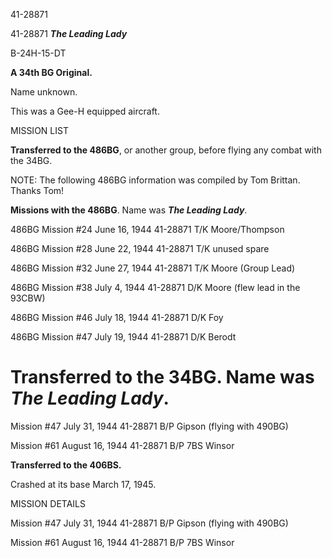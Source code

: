 





41-28871






 




41-28871 ***The Leading Lady***

B-24H-15-DT

**A 34th BG Original.**

Name unknown.

This was a Gee-H equipped aircraft.

MISSION LIST

**Transferred to the 486BG**, or another group, before
flying any combat with the 34BG.

NOTE: The following 486BG information was compiled by Tom
Brittan. Thanks Tom!

**Missions with the 486BG**. Name was ***The Leading
Lady***.

486BG Mission #24 June 16, 1944 41-28871 T/K Moore/Thompson

486BG Mission #28 June 22, 1944 41-28871 T/K unused spare

486BG Mission #32 June 27, 1944 41-28871 T/K Moore (Group
Lead)

486BG Mission #38 July 4, 1944 41-28871 D/K Moore (flew lead
in the 93CBW)

486BG Mission #46 July 18, 1944 41-28871 D/K Foy

486BG Mission #47 July 19, 1944 41-28871 D/K Berodt

# Transferred to the 34BG. Name was *The Leading Lady*.

Mission #47 July 31, 1944 41-28871 B/P Gipson (flying with
490BG)

Mission #61 August 16, 1944 41-28871 B/P 7BS Winsor

 

**Transferred to the 406BS.**

Crashed at its base March 17, 1945\.

MISSION DETAILS

Mission #47 July 31, 1944 41-28871 B/P Gipson (flying with
490BG)

Mission #61 August 16, 1944 41-28871 B/P 7BS Winsor




